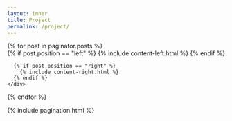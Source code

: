 ```yaml
---
layout: inner
title: Project
permalink: /project/
---
```


<div class="post-list">
  {% for post in paginator.posts %}
    <div class="wow fadeIn">
      {% if post.position == "left" %}
        {% include content-left.html %}
      {% endif %}

      {% if post.position == "right" %}
        {% include content-right.html %}
      {% endif %}
    </div>
  {% endfor %}
</div>

{% include pagination.html %}
